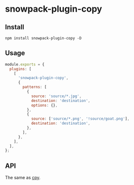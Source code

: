 # snowpack-plugin-copy

## Install

```shell
npm install snowpack-plugin-copy -D
```

## Usage

```js
module.exports = {
  plugins: [
    [
      'snowpack-plugin-copy',
      {
        patterns: [
          {
            source: 'source/*.jpg',
            destination: 'destination',
            options: {},
          },
          {
            source: ['source/*.png', '!source/goat.png'],
            destination: 'destination',
          },
        ],
      },
    ],
  ],
};
```

## API

The same as [cpy](https://github.com/sindresorhus/cpy).

